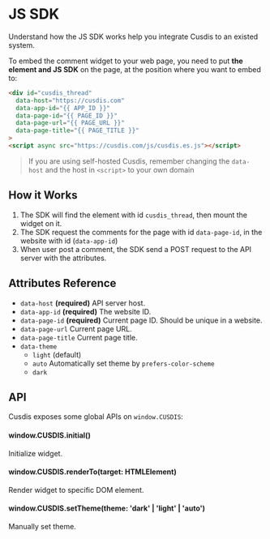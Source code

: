 # JS SDK

Understand how the JS SDK works help you integrate Cusdis to an existed system. 

To embed the comment widget to your web page, you need to put **the element and JS SDK** on the page, at the position where you want to embed to:

```html
<div id="cusdis_thread"
  data-host="https://cusdis.com"
  data-app-id="{{ APP_ID }}"
  data-page-id="{{ PAGE_ID }}"
  data-page-url="{{ PAGE_URL }}"
  data-page-title="{{ PAGE_TITLE }}"
>
<script async src="https://cusdis.com/js/cusdis.es.js"></script>
```

> If you are using self-hosted Cusdis, remember changing the `data-host` and the host in `<script>` to your own domain

## How it Works

1. The SDK will find the element with id `cusdis_thread`, then mount the widget on it.
2. The SDK request the comments for the page with id `data-page-id`, in the website with id (`data-app-id`)
3. When user post a comment, the SDK send a POST request to the API server with the attributes.

## Attributes Reference

- `data-host` **(required)** API server host.
- `data-app-id` **(required)** The website ID.
- `data-page-id` **(required)** Current page ID. Should be unique in a website. 
- `data-page-url` Current page URL.
- `data-page-title` Current page title.
- `data-theme`
  - `light` (default)
  - `auto` Automatically set theme by `prefers-color-scheme`
  - `dark`

## API

Cusdis exposes some global APIs on `window.CUSDIS`:

#### window.CUSDIS.initial()

Initialize widget.

#### window.CUSDIS.renderTo(target: HTMLElement)

Render widget to specific DOM element.

#### window.CUSDIS.setTheme(theme: 'dark' | 'light' | 'auto')

Manually set theme. 
